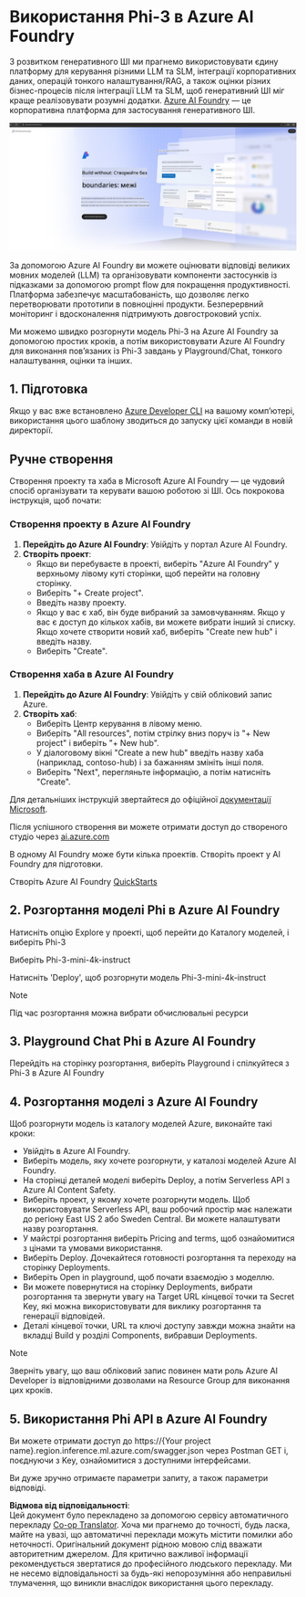 <!--
CO_OP_TRANSLATOR_METADATA:
{
  "original_hash": "3a1e48b628022485aac989c9f733e792",
  "translation_date": "2025-07-17T05:29:34+00:00",
  "source_file": "md/02.QuickStart/AzureAIFoundry_QuickStart.md",
  "language_code": "uk"
}
-->
# **Використання Phi-3 в Azure AI Foundry**

З розвитком генеративного ШІ ми прагнемо використовувати єдину платформу для керування різними LLM та SLM, інтеграції корпоративних даних, операцій тонкого налаштування/RAG, а також оцінки різних бізнес-процесів після інтеграції LLM та SLM, щоб генеративний ШІ міг краще реалізовувати розумні додатки. [Azure AI Foundry](https://ai.azure.com) — це корпоративна платформа для застосування генеративного ШІ.

![aistudo](../../../../translated_images/aifoundry_home.f28a8127c96c7d93d6fb1d0a69b635bc36834da1f0615d7d2b8be216021d9eeb.uk.png)

За допомогою Azure AI Foundry ви можете оцінювати відповіді великих мовних моделей (LLM) та організовувати компоненти застосунків із підказками за допомогою prompt flow для покращення продуктивності. Платформа забезпечує масштабованість, що дозволяє легко перетворювати прототипи в повноцінні продукти. Безперервний моніторинг і вдосконалення підтримують довгостроковий успіх.

Ми можемо швидко розгорнути модель Phi-3 на Azure AI Foundry за допомогою простих кроків, а потім використовувати Azure AI Foundry для виконання пов’язаних із Phi-3 завдань у Playground/Chat, тонкого налаштування, оцінки та інших.

## **1. Підготовка**

Якщо у вас вже встановлено [Azure Developer CLI](https://learn.microsoft.com/azure/developer/azure-developer-cli/overview?WT.mc_id=aiml-138114-kinfeylo) на вашому комп’ютері, використання цього шаблону зводиться до запуску цієї команди в новій директорії.

## Ручне створення

Створення проекту та хаба в Microsoft Azure AI Foundry — це чудовий спосіб організувати та керувати вашою роботою зі ШІ. Ось покрокова інструкція, щоб почати:

### Створення проекту в Azure AI Foundry

1. **Перейдіть до Azure AI Foundry**: Увійдіть у портал Azure AI Foundry.
2. **Створіть проект**:
   - Якщо ви перебуваєте в проекті, виберіть "Azure AI Foundry" у верхньому лівому куті сторінки, щоб перейти на головну сторінку.
   - Виберіть "+ Create project".
   - Введіть назву проекту.
   - Якщо у вас є хаб, він буде вибраний за замовчуванням. Якщо у вас є доступ до кількох хабів, ви можете вибрати інший зі списку. Якщо хочете створити новий хаб, виберіть "Create new hub" і введіть назву.
   - Виберіть "Create".

### Створення хаба в Azure AI Foundry

1. **Перейдіть до Azure AI Foundry**: Увійдіть у свій обліковий запис Azure.
2. **Створіть хаб**:
   - Виберіть Центр керування в лівому меню.
   - Виберіть "All resources", потім стрілку вниз поруч із "+ New project" і виберіть "+ New hub".
   - У діалоговому вікні "Create a new hub" введіть назву хаба (наприклад, contoso-hub) і за бажанням змініть інші поля.
   - Виберіть "Next", перегляньте інформацію, а потім натисніть "Create".

Для детальніших інструкцій звертайтеся до офіційної [документації Microsoft](https://learn.microsoft.com/azure/ai-studio/how-to/create-projects).

Після успішного створення ви можете отримати доступ до створеного студіо через [ai.azure.com](https://ai.azure.com/)

В одному AI Foundry може бути кілька проектів. Створіть проект у AI Foundry для підготовки.

Створіть Azure AI Foundry [QuickStarts](https://learn.microsoft.com/azure/ai-studio/quickstarts/get-started-code)

## **2. Розгортання моделі Phi в Azure AI Foundry**

Натисніть опцію Explore у проекті, щоб перейти до Каталогу моделей, і виберіть Phi-3

Виберіть Phi-3-mini-4k-instruct

Натисніть 'Deploy', щоб розгорнути модель Phi-3-mini-4k-instruct

> [!NOTE]
>
> Під час розгортання можна вибрати обчислювальні ресурси

## **3. Playground Chat Phi в Azure AI Foundry**

Перейдіть на сторінку розгортання, виберіть Playground і спілкуйтеся з Phi-3 в Azure AI Foundry

## **4. Розгортання моделі з Azure AI Foundry**

Щоб розгорнути модель із каталогу моделей Azure, виконайте такі кроки:

- Увійдіть в Azure AI Foundry.
- Виберіть модель, яку хочете розгорнути, у каталозі моделей Azure AI Foundry.
- На сторінці деталей моделі виберіть Deploy, а потім Serverless API з Azure AI Content Safety.
- Виберіть проект, у якому хочете розгорнути модель. Щоб використовувати Serverless API, ваш робочий простір має належати до регіону East US 2 або Sweden Central. Ви можете налаштувати назву розгортання.
- У майстрі розгортання виберіть Pricing and terms, щоб ознайомитися з цінами та умовами використання.
- Виберіть Deploy. Дочекайтеся готовності розгортання та переходу на сторінку Deployments.
- Виберіть Open in playground, щоб почати взаємодію з моделлю.
- Ви можете повернутися на сторінку Deployments, вибрати розгортання та звернути увагу на Target URL кінцевої точки та Secret Key, які можна використовувати для виклику розгортання та генерації відповідей.
- Деталі кінцевої точки, URL та ключі доступу завжди можна знайти на вкладці Build у розділі Components, вибравши Deployments.

> [!NOTE]
> Зверніть увагу, що ваш обліковий запис повинен мати роль Azure AI Developer із відповідними дозволами на Resource Group для виконання цих кроків.

## **5. Використання Phi API в Azure AI Foundry**

Ви можете отримати доступ до https://{Your project name}.region.inference.ml.azure.com/swagger.json через Postman GET і, поєднуючи з Key, ознайомитися з доступними інтерфейсами.

Ви дуже зручно отримаєте параметри запиту, а також параметри відповіді.

**Відмова від відповідальності**:  
Цей документ було перекладено за допомогою сервісу автоматичного перекладу [Co-op Translator](https://github.com/Azure/co-op-translator). Хоча ми прагнемо до точності, будь ласка, майте на увазі, що автоматичні переклади можуть містити помилки або неточності. Оригінальний документ рідною мовою слід вважати авторитетним джерелом. Для критично важливої інформації рекомендується звертатися до професійного людського перекладу. Ми не несемо відповідальності за будь-які непорозуміння або неправильні тлумачення, що виникли внаслідок використання цього перекладу.